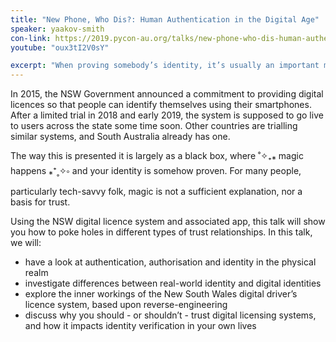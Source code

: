 ```yaml
---
title: "New Phone, Who Dis?: Human Authentication in the Digital Age"
speaker: yaakov-smith
con-link: https://2019.pycon-au.org/talks/new-phone-who-dis-human-authentication-in-the-digital-age
youtube: "oux3tI2V0sY"

excerpt: "When proving somebody’s identity, it’s usually an important matter and critical to get right. With digital licences springing up around the globe, including here in New South Wales, how can we be sure that the computer is telling the truth? Does digitising the process actually improve it?"
---
```


In 2015, the NSW Government announced a commitment to providing digital licences so that people can identify themselves using their smartphones. After a limited trial in 2018 and early 2019, the system is supposed to go live to users across the state some time soon. Other countries are trialling similar systems, and South Australia already has one.

The way this is presented it is largely as a black box, where ˚✧₊⁎ magic happens ⁎⁺˳✧༚ and your identity is somehow proven. For many people, particularly tech-savvy folk, magic is not a sufficient explanation, nor a basis for trust.

Using the NSW digital licence system and associated app, this talk will show you how to poke holes in different types of trust relationships. In this talk, we will:

- have a look at authentication, authorisation and identity in the physical realm
- investigate differences between real-world identity and digital identities
- explore the inner workings of the New South Wales digital driver’s licence system, based upon reverse-engineering
- discuss why you should - or shouldn’t - trust digital licensing systems, and how it impacts identity verification in your own lives